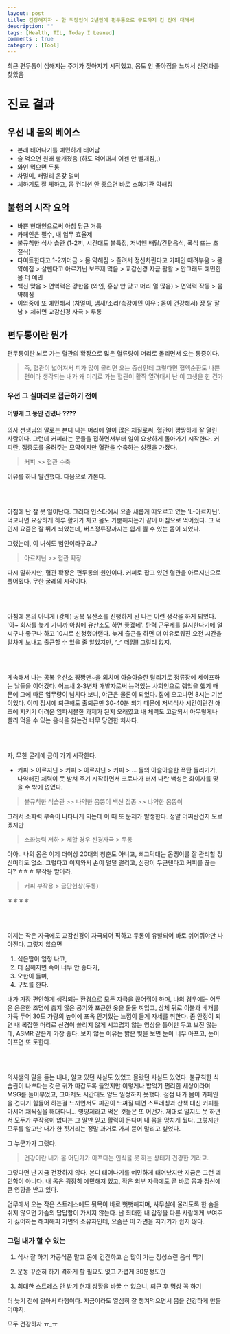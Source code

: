 ```yaml
---
layout: post
title: 건강해지자 - 한 직장인이 2년만에 편두통으로 구토까지 간 건에 대해서
description: ""
tags: [Health, TIL, Today I Leaned]
comments : true
category : [Tool]
---
```


최근 편두통이 심해지는 주기가 잦아지기 시작했고, 몸도 안 좋아짐을 느껴서 신경과를 찾았음

# 진료 결과

## 우선 내 몸의 베이스
* 본래 태어나기를 예민하게 태어남
* 술 먹으면 원래 빨개졌음 (하도 먹어대서 이젠 안 빨개짐,,)
* 와인 먹으면 두통
* 차멀미, 배멀리 온갖 멀미
* 체하기도 잘 체하고, 몸 컨디션 안 좋으면 바로 소화기관 약해짐

## 불행의 시작 요약
* 바쁜 현대인으로써 아침 당근 거름
* 카페인은 필수, 내 업무 효율제
* 불규칙한 식사 습관 (1-2끼, 시간대도 불특정, 저녁엔 배달/간편음식, 폭식 또는 초절식)
* 다여트한다고 1-2끼머금 > 몸 약해짐 > 졸려서 정신차린다고 카페인 때려부움 > 몸약해짐 > 살뺀다고 아르기닌 보조제 먹음 > 교감신경 자귿 활활 > 안그래도 예민한 몸 더 예민 
* 백신 맞음 > 면역력은 강한몸 (와인, 홍삼 안 맞고 머리 열 많음) > 면역력 작동 > 몸약해짐
* 이와중에 또 예민해서 (차멀미, 냄새/소리/촉감예민 이유 : 몸이 건강해서) 장 탈 잘남 > 체히면 교감신경 자극 > 투통


## 편두통이란 뭔가
편두통이란 뇌로 가는 혈관의 확장으로 많은 혈류량이 머리로 몰리면서 오는 통증이다.

>즉, 혈관이 넓어져서 피가 많이 몰리면 오는 증상인데 그렇다면 혈액순환도 나쁜 편이라 생각되는 내가 왜 머리로 가는 혈관이 활짝 열려대서 난 이 고생을 한 건가

### 우선 그 실마리로 접근하기 전에 

#### 어떻게 그 동안 견뎠나 ????
의사 선생님의 말로는 본디 나는 머리에 열이 많은 체질로써, 혈관이 짱짱하게 잘 열린 사람이다. 그런데 커피라는 문물을 접하면서부터 일이 요상하게 돌아가기 시작한다. 커피란, 집중도를 올려주는 묘약이지만 혈관을 수축하는 성질을 가졌다.

> 커피 >> 혈관 수축

이유를 하나 발견했다. 다음으로 가본다.

<br/>
<br/>

아침에 난 잘 못 일어난다. 그러다 인스타에서 요즘 새롭게 떠오르고 있는 'L-아르지닌'. 먹고나면 요상하게 하루 활기가 차고 몸도 가뿐해지는거 같아 아침으로 먹어줬다. 그 덕인지 요즘은 잘 뛰게 되었는데, 버스정류장까지는 쉽게 뛸 수 있는 몸이 되었다. 

그랬는데, 이 녀석도 범인이라구요..?

> 아르지닌 >> 혈관 확장

다시 말하지만, 혈관 확장은 편두통의 원인이다. 커피로 잡고 있던 혈관을 아르지닌으로 풀어줬다. 무한 굴레의 시작이다.


<br/>
<br/>

아침에 본의 아니게 (강제) 공복 유산소를 진행하게 된 나는 이런 생각을 하게 되었다. '아~ 회사를 늦게 가니까 아침에 유산소도 하면 좋겠네'. 탄력 근무제를 실시한다기에 얼씨구나 좋구나 하고 10시로 신청했더랜다. 늦게 출근을 하면 더 여유로워진 오전 시간을 알차게 보내고 출근할 수 있을 줄 알았지만, ^_^ 떼잉!! 그럴리 없지.

<br/>
<br/>

계속해서 나는 공복 유산소 짱짱맨~을 외치며 아슬아슬한 달리기로 정류장에 세이프하는 날들을 이어갔다. 어느새 2-3년차 개발자로써 능력있는 사회인으로 렙업을 했기 때문에 그에 따른 업무량이 넘치다 보니, 야근은 물론이 되었다. 집에 오고나면 8시는 기본이었다. 이미 정시에 퇴근해도 출퇴근만 30-40분 되기 때문에 저녁식사 시간이란건 애초에 지키기 어려운 임파서블한 과제가 된지 오래였고 내 체력도 고갈되서 아무렇게나 빨리 먹을 수 있는 음식을 찾는건 너무 당연한 처사다.


<br/>
<br/>

자, 무한 굴레에 금이 가기 시작한다.


- 커피 > 아르지닌 > 커피 > 아르지닌 > 커피 > ...
둘의 아슬아슬한 폭탄 돌리기가, 나약해진 체력이 못 받쳐 주기 시작하면서 코로나가 터져 나란 백성은 화이자를 맞을 수 밖에 없었다.

> 불규칙한 식습관 >> 나약한 몸뚱이
> 백신 접종 >> 냐약한 몸뚱이

그래서 소화력 부족이 나타나게 되는데 이 때 또 문제가 발생한다. 정말 어쩌란건지 모르겠지만

> 소화능력 저하 > 체할 경우 신경자극 > 두통


아아.. 나의 몸은 이제 더이상 20대의 청춘도 아니고, 삐그덕대는 몸땡이를 잘 관리할 정신머리도 없소. 그렇다고 이제와서 손이 덜덜 떨리고, 심장이 두근댄다고 커피를 끊는다? ㅎㅎㅎ 부작용 받아라.

> 커피 부작용 > 금단현상(두통)

ㅎㅎㅎㅎ

<br/>
<br/>

이제는 작은 자극에도 교감신경이 자극되어 픽하고 두통이 유발되어 바로 쉬어줘야만 나아진다. 그렇지 않으면 

1. 식은땀이 엄청 나고, 
2. 더 심해지면 속이 너무 안 좋다가,
3. 오한이 들며,
4. 구토를 한다.

내가 가장 편안하게 생각되는 환경으로 모든 자극을 끊어줘야 하며, 나의 경우에는 어두운 은은한 조명에 춥지 않은 공기와 포근한 옷을 둘둘 껴입고, 상체 뒤로 이불과 베개를 가득 두어 30도 가량의 높이에 포옥 안겨있는 느낌이 들게 자세를 취한다. 좀 안정이 되면 내 복잡한 머리로 신경이 쏠리지 않게 시끄럽지 않는 영상을 틀어만 두고 보진 않는데, ASMR 같은게 가장 좋다. 보지 않는 이유는 밝은 빛을 보면 눈이 너무 아프고, 눈이 아프면 또 토한다.

<br/>
<br/>

의사쌤의 말을 듣는 내내, 알고 있던 사실도 있었고 몰랐던 사실도 있었다. 불규칙한 식습관이 나쁘다는 것은 귀가 따갑도록 들었지만 이렇게나 밥먹기 편리한 세상이라며 MSG를 들이부었고, 그마저도 시간대도 양도 일정하지 못했다. 점점 내가 몸이 카페인을 견디기 힘들어 하는걸 느끼면서도 피곤이 느껴질 때면 스트레칭과 산책 대신 커피를 마시며 채찍질을 해대다니... 영양제라고 먹은 것들은 또 어떤가. 제대로 알지도 못 하면서 모두가 부작용이 없다는 그 말만 믿고 활력이 돈다며 내 몸을 망치게 뒀다. 그렇지만 모두를 알고난 내가 한 짓거리는 정말 과거로 가서 뜯어 말리고 싶었다. 
 

그 누군가가 그랬다.

> 건강이란 내가 몸 어딘가가 아프다는 인식을 못 하는 상태가 건강한 거라고.


그렇다면 난 지금 건강하지 않다.
본디 태어나기를 예민하게 태어났지만 지금은 그런 예민함이 아니다.
내 몸은 굉장히 예민해져 있고, 작은 외부 자극에도 곧 바로 몸과 정신에 큰 영향을 받고 있다.

업무에서 오는 작은 스트레스에도 뒷목이 바로 뻣뻣해지며, 사무실에 울리도록 한 숨을 쉬지 않으면 가슴의 답답함이 가시지 않는다. 난 최대한 내 감정을 다른 사람에게 보여주기 싫어하는 해피해피 가면의 소유자인데, 요즘은 이 가면을 지키기가 쉽지 않다.


### 그럼 내가 할 수 있는 


1. 식사 잘 하기
 가공식품 말고 몸에 건간하고 손 많이 가는 정성스런 음식 먹기

2. 운동 꾸준히 하기
 격하게 할 필요도 없고 가볍게 30분정도만

3. 최대한 스트레스 안 받기
 현재 상황을 바꿀 수 없으니, 퇴근 후 명상 꼭 하기

더 늦기 전에 알아서 다행이다. 지금이라도 열심히 잘 챙겨먹으면서 몸을 건강하게 만들어야지.

모두 건강하자 ㅠ_ㅠ